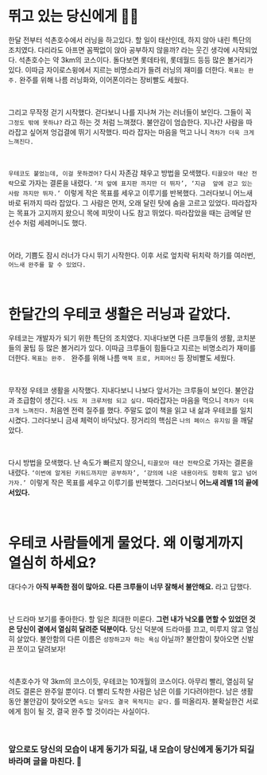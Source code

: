 # 뛰고 있는 당신에게 🏃‍♀️

한달 전부터 석촌호수에서 러닝을 하고있다. 할 일이 태산인데, 하지 않아 내린 특단의 조치였다. 다리라도 아프면 꼼짝없이 앉아 공부하지 않을까? 라는 웃긴 생각에 시작되었다. 
석촌호수는 약 3km의 코스이다. 돌다보면 롯데타워, 롯데월드 등등 많은 볼거리가 있다.  이따금 자이로스윙에서 지르는 비명소리가 들려 러닝의 재미를 더한다. 
`목표는 완주.` 완주를 위해 나름 러닝화와, 이어폰이라는 장비빨도 세웠다.

<br>

그리고 무작정 걷기 시작했다.
걷다보니 나를 지나쳐 가는 러너들이 보인다. 그들이 꼭  `그정도 밖에 못하냐?` 라고 하는 것 처럼 느껴졌다.
불안감이 엄습한다. 지나간 사람을 따라잡고 싶어져 엉겁결에 뛰기 시작했다.  따라 잡자는 마음을 먹고 나니  `격차가 더욱 크게 느껴진다.`

<br>

`우테코도 붙었는데, 이걸 못하겠어?` 다시 자존감 채우고 방법을 모색했다. `티끌모아 태산 전략`으로 가자는 결론을 내렸다. 
`‘저 앞에 표지판 까지만 더 뛰자’, ‘지금  앞에 걷고 있는 사람 까지만 뛰자.’ `이렇게 작은 목표를 세우고 이루기를 반복했다. 
그러다보니 어느새 바로 뒤까지 따라 잡았다. 그 사람은  먼저, 오래 달린 탓에 숨을 고르고 있었다. 
따라잡자는 목표가 고지까지 왔으니 목에 피맛이 나도 참고 뛰었다.  따라잡았을 때는 금메달 딴 선수 처럼 세레머니도 했다.

<br>

어라, 기쁨도 잠시 러너가 다시 뛰기 시작한다. 이후 서로 엎치락 뒤치락 하기를 여러번, `어느새 완주를 할 수 있었다.`

<br>

# 한달간의 우테코 생활은 러닝과 같았다.

우테코는 개발자가 되기 위한 특단의 조치였다. 지내다보면 다른 크루들의 생활, 코치분들의 꿀팁 등 많은 볼거리가 있다. 
이따금 크루들이 힘들다고 지르는 비명소리가 재미를 더한다. `목표는 완주. ` 완주를 위해 나름 `맥북 프로, 커피머신` 등 장비빨도 세웠다.

<br>

무작정 우테코 생활을 시작했다. 지내다보니 나보다 앞서가는 크루들이 보인다. 불안감과 조급함이 생긴다. 
`나도 저 크루처럼 되고 싶다.` 따라잡자는 마음을 먹으니 `격차가 더욱 크게 느껴진다.` 처음엔 전력 질주를 했다. 주말도 없이 책을 읽고 내 삶과 우테코를 일치시켰다. 
그러다보니 금새 체력이 바닥났다. 장거리의 핵심은 `나의 페이스 유지임` 을 깨달았다. 


<br>

다시 방법을 모색했다. 난 속도가 빠르지 않으니, `티끌모아 태산 전략`으로 가자는 결론을 내렸다. 
`‘이번에 알게된 키워드까지만 공부하자’, ‘강의에 나온 내용이라도 정확히 알고 넘어가자.’ `이렇게 작은 목표를 세우고 이루기를 반복했다. 
그러다보니 **어느새 레벨 1의 끝에 서있다.**

<br>


# 우테코 사람들에게 물었다. 왜 이렇게까지 열심히 하세요?

대다수가 **아직 부족한 점이 많아요. 다른 크루들이 너무 잘해서 불안해요.**  라고 답했다.

<br>

난 드라마 보기를 좋아한다. 할 일은 최대한 미룬다. **그런 내가 낙오를 면할 수 있었던 것은 당신이 곁에서 열심히 달려준 덕분이다.**  당신 덕분에 드라마를 끄고, 미루지 않고 열심히 살았다. 
불안함의 다른 이름은 `성장하고자 하는 욕심` 아닐까? 불안함이 찾아오면 신발끈 쪼이고 달려보자! 

<br>

석촌호수가 약 3km의 코스이듯, 우테코는 10개월의 코스이다. 아무리 빨리, 열심히 달려도 결론은 완주일 뿐이다. 더 빨리 도착한 사람은 남은 이를 기다려야한다. 
남은 생활동안 불안감이 찾아오면 `속도는 달라도 결국 목적지는 같다.` 를 떠올리자. 불확실한건 서로에게 힘이 될 것, 결국 완주 할 것이라는 사실이다. 

<br>

### 앞으로도 당신의 모습이 내게 동기가 되길, 내 모습이 당신에게 동기가 되길 바라며 글을 마친다. 🤝


